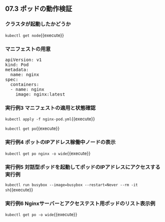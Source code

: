 
## 07.3 ポッドの動作検証 

### クラスタが起動したかどうか

`kubectl get node`{{execute}}

### マニフェストの用意

<pre class="file" data-filename="nginx-pod.yml" data-target="replace">
apiVersion: v1
kind: Pod
metadata:
  name: nginx
spec:
  containers:
  - name: nginx
    image: nginx:latest
</pre>

### 実行例3 マニフェストの適用と状態確認

`kubectl apply -f nginx-pod.yml`{{execute}}

`kubectl get po`{{execute}}

### 実行例4 ポットのIPアドレス稼働中ノードの表示

`kubectl get po nginx -o wide`{{execute}}

### 実行例5 対話型ポッドを起動してポッドのIPアドレスにアクセスする実行例

`kubectl run busybox --image=busybox --restart=Never --rm -it sh`{{execute}}

### 実行例6 Nginxサーバーとアクセステスト用ポッドのリスト表示例

`kubectl get po -o wide`{{execute}}
